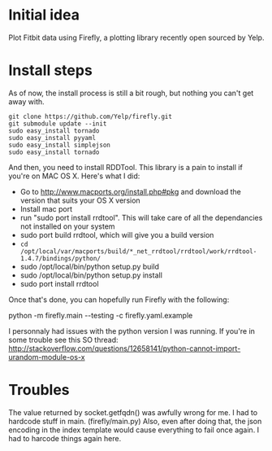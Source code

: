 Initial idea
============

Plot Fitbit data using Firefly, a plotting library recently open sourced by Yelp.

Install steps
=============

As of now, the install process is still a bit rough, but nothing you can't get away with.

    git clone https://github.com/Yelp/firefly.git
    git submodule update --init
    sudo easy_install tornado
    sudo easy_install pyyaml
    sudo easy_install simplejson
    sudo easy_install tornado

And then, you need to install RDDTool. This library is a pain to install if
you're on MAC OS X. Here's what I did:

  - Go to http://www.macports.org/install.php#pkg and download the version that suits your OS X version
  - Install mac port
  - run "sudo port install rrdtool". This will take care of all the dependancies not installed on your system
  - sudo port build rrdtool, which will give you a build version
  - `cd /opt/local/var/macports/build/*_net_rrdtool/rrdtool/work/rrdtool-1.4.7/bindings/python/`
  - sudo /opt/local/bin/python setup.py build
  - sudo /opt/local/bin/python setup.py install
  - sudo port install rrdtool

Once that's done, you can hopefully run Firefly with the following:

  python -m firefly.main --testing -c firefly.yaml.example

I personnaly had issues with the python version I was running. If you're in some
trouble see this SO thread: http://stackoverflow.com/questions/12658141/python-cannot-import-urandom-module-os-x

Troubles
========

The value returned by socket.getfqdn() was awfully wrong for me. I had to hardcode stuff in main.
(firefly/main.py)
Also, even after doing that, the json encoding in the index template would cause everything to fail once again. I had to harcode things again here.


